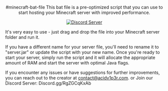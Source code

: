 [discord-badge]: https://discord.com/api/guilds/897156326776520736/widget.png?style=shield
[discord-link]: https://discord.gg/RgZGCqKxAb

<div align="center">

#minecraft-bat-file
This bat file is a pre-optimized script that you can use to start hosting your Minecraft server with improved performance.

[![Discord Server][discord-badge]][discord-link]  

</div>  

It's very easy to use - just drag and drop the file into your Minecraft server folder and run it.

If you have a different name for your server file, you'll need to rename it to "server.jar" or update the script with your new name. Once you're ready to start your server, simply run the script and it will allocate the appropriate amount of RAM and start the server with optimal Java flags.

If you encounter any issues or have suggestions for further improvements, you can reach out to the creator at contact@acidv1p3r.com. or Join our Discord Server: Discord.gg/RgZGCqKxAb
